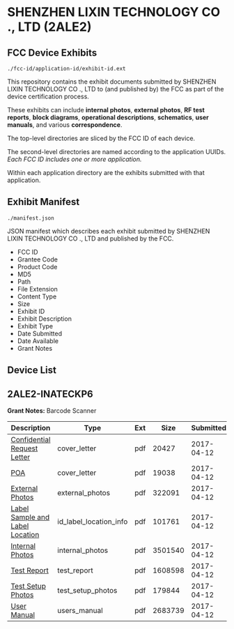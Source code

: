 # SHENZHEN LIXIN TECHNOLOGY CO ., LTD (2ALE2)
## FCC Device Exhibits

```
./fcc-id/application-id/exhibit-id.ext
```

This repository contains the exhibit documents submitted by SHENZHEN LIXIN TECHNOLOGY CO ., LTD to (and published by) the FCC as part of the device certification process.

These exhibits can include **internal photos**, **external photos**, **RF test reports**, **block diagrams**, **operational descriptions**, **schematics**, **user manuals**, and various **correspondence**.

The top-level directories are sliced by the FCC ID of each device.

The second-level directories are named according to the application UUIDs. *Each FCC ID includes one or more application.*

Within each application directory are the exhibits submitted with that application. 

## Exhibit Manifest

```
./manifest.json
```

JSON manifest which describes each exhibit submitted by SHENZHEN LIXIN TECHNOLOGY CO ., LTD and published by the FCC.

- FCC ID
- Grantee Code
- Product Code
- MD5
- Path
- File Extension
- Content Type
- Size
- Exhibit ID
- Exhibit Description
- Exhibit Type
- Date Submitted
- Date Available
- Grant Notes

## Device List
## 2ALE2-INATECKP6
**Grant Notes:** Barcode Scanner

| Description | Type | Ext | Size | Submitted | Available |
| ----------- | ---- | --- | ---- | --------- | --------- |
| [Confidential Request Letter](2ALE2-INATECKP6/3138f5a29f6e4a134be1d2bbb4772a11/3355779.pdf) | cover_letter | pdf | 20427 | 2017-04-12 | 2017-04-12 |
| [POA](2ALE2-INATECKP6/3138f5a29f6e4a134be1d2bbb4772a11/3355780.pdf) | cover_letter | pdf | 19038 | 2017-04-12 | 2017-04-12 |
| [External Photos](2ALE2-INATECKP6/3138f5a29f6e4a134be1d2bbb4772a11/3355782.pdf) | external_photos | pdf | 322091 | 2017-04-12 | 2017-04-12 |
| [Label Sample and Label Location](2ALE2-INATECKP6/3138f5a29f6e4a134be1d2bbb4772a11/3355788.pdf) | id_label_location_info | pdf | 101761 | 2017-04-12 | 2017-04-12 |
| [Internal Photos](2ALE2-INATECKP6/3138f5a29f6e4a134be1d2bbb4772a11/3355787.pdf) | internal_photos | pdf | 3501540 | 2017-04-12 | 2017-04-12 |
| [Test Report](2ALE2-INATECKP6/3138f5a29f6e4a134be1d2bbb4772a11/3355785.pdf) | test_report | pdf | 1608598 | 2017-04-12 | 2017-04-12 |
| [Test Setup Photos](2ALE2-INATECKP6/3138f5a29f6e4a134be1d2bbb4772a11/3355789.pdf) | test_setup_photos | pdf | 179844 | 2017-04-12 | 2017-04-12 |
| [User Manual](2ALE2-INATECKP6/3138f5a29f6e4a134be1d2bbb4772a11/3355790.pdf) | users_manual | pdf | 2683739 | 2017-04-12 | 2017-04-12 |

